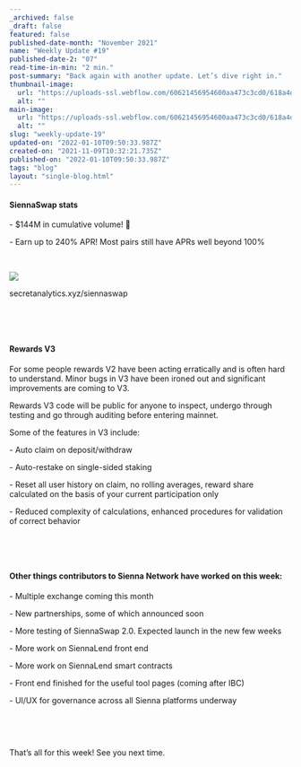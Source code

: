 ```yaml
---
_archived: false
_draft: false
featured: false
published-date-month: "November 2021"
name: "Weekly Update #19"
published-date-2: "07"
read-time-in-min: "2 min."
post-summary: "Back again with another update. Let’s dive right in."
thumbnail-image:
  url: "https://uploads-ssl.webflow.com/60621456954600aa473c3cd0/618a4d1f9a0652bcb60a1cb4_weekly-update-19%20Blog%20Thump.jpg"
  alt: ""
main-image:
  url: "https://uploads-ssl.webflow.com/60621456954600aa473c3cd0/618a4d19bb53b78ec6704735_weekly-update-19%20Blog.jpg"
  alt: ""
slug: "weekly-update-19"
updated-on: "2022-01-10T09:50:33.987Z"
created-on: "2021-11-09T10:32:21.735Z"
published-on: "2022-01-10T09:50:33.987Z"
tags: "blog"
layout: "single-blog.html"
---
```


#### **SiennaSwap stats**

\- $144M in cumulative volume!  🚀

\- Earn up to 240% APR! Most pairs still have APRs well beyond 100%

‍

![](https://uploads-ssl.webflow.com/60621456954600aa473c3cd0/618a4dd516e87b5726201446_1_0CZ6wZOLyIUXPkZ62Gbwvw.png)

secretanalytics.xyz/siennaswap

‍

‍

#### **Rewards V3**

For some people rewards V2 have been acting erratically and is often hard to understand. Minor bugs in V3 have been ironed out and significant improvements are coming to V3.

Rewards V3 code will be public for anyone to inspect, undergo through testing and go through auditing before entering mainnet.

Some of the features in V3 include:

\- Auto claim on deposit/withdraw

\- Auto-restake on single-sided staking

\- Reset all user history on claim, no rolling averages, reward share calculated on the basis of your current participation only

\- Reduced complexity of calculations, enhanced procedures for validation of correct behavior

‍

‍

#### **Other things contributors to Sienna Network have worked on this week:**

\- Multiple exchange coming this month

\- New partnerships, some of which announced soon

\- More testing of SiennaSwap 2.0. Expected launch in the new few weeks

\- More work on SiennaLend front end

\- More work on SiennaLend smart contracts

\- Front end finished for the useful tool pages (coming after IBC)

\- UI/UX for governance across all Sienna platforms underway

‍

‍

That’s all for this week! See you next time.

‍
